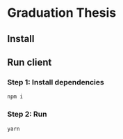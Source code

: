 # Graduation Thesis
## Install

## Run client
### Step 1: Install dependencies
`npm i`
### Step 2: Run
`yarn`

